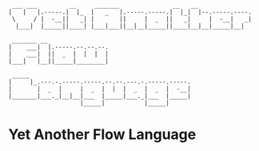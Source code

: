      ___ ___         __     _______               __   __
    |   |   |.-----.|  |_  |   _   |.-----.-----.|  |_|  |--.-----.----.
     \     / |  -__||   _| |       ||     |  _  ||   _|     |  -__|   _|
      |___|  |_____||____| |___|___||__|__|_____||____|__|__|_____|__|
    
     _______ __
    |    ___|  |.-----.--.--.--.
    |    ___|  ||  _  |  |  |  |
    |___|   |__||_____|________|
    
     _____
    |     |_.---.-.-----.-----.--.--.---.-.-----.-----.
    |       |  _  |     |  _  |  |  |  _  |  _  |  -__|
    |_______|___._|__|__|___  |_____|___._|___  |_____|
                        |_____|           |_____|

# Yet Another Flow Language